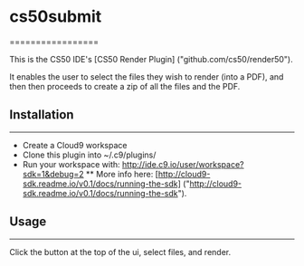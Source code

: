 # cs50submit
=================

This is the CS50 IDE's [CS50 Render Plugin] ("github.com/cs50/render50").

It enables the user to select the files they wish to render (into a PDF), 
and then then proceeds to create a zip of all the files and the PDF.

## Installation 
-----------------
* Create a Cloud9 workspace
* Clone this plugin into ~/.c9/plugins/
* Run your workspace with: http://ide.c9.io/user/workspace?sdk=1&debug=2
** More info here: [http://cloud9-sdk.readme.io/v0.1/docs/running-the-sdk] ("http://cloud9-sdk.readme.io/v0.1/docs/running-the-sdk").

## Usage
-----------------
Click the button at the top of the ui, select files, and render.